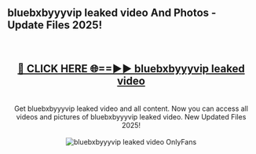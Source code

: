 <h2>bluebxbyyyvip leaked video And Photos - Update Files 2025!</h2>
<br>
<div align="center">
<h2><a href="https://betterlinks.top/A2PfLJ" rel="nofollow">🔴 CLICK HERE 🌐==►► bluebxbyyyvip leaked video</a></h2>
<br>
Get bluebxbyyyvip leaked video and all content. Now you can access all videos and pictures of bluebxbyyyvip leaked video. New Updated Files 2025!
<br>
<br>
<a href="https://betterlinks.top/A2PfLJ" rel="nofollow" data-target="animated-image.originalLink"><img src="https://i.imgur.com/dJHk4Zq.gif" alt="bluebxbyyyvip leaked video OnlyFans" style="max-width: 100%; display: inline-block;" data-target="animated-image.originalImage"></a>
</div>
<br>